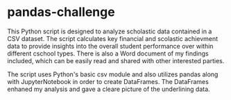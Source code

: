 # pandas-challenge

This Python script is designed to analyze scholastic data contained in a CSV dataset. The script calculates key financial and scolastic achievment data to provide insights into the overall student performance over within different cschool types. There is also a Word document of my findings included, which can be easily read and shared with other interested parties.

The script uses Python's basic csv module and also utilizes pandas along with JupyterNotebook in order to create DataFrames. The DataFrames enhaned my analysis and gave a cleare picture of the underlining data.
